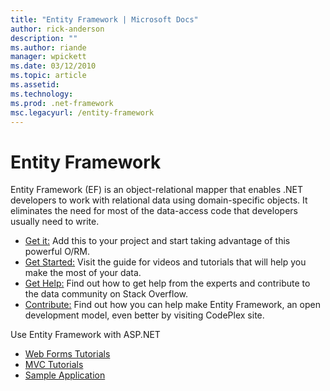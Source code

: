 ```yaml
---
title: "Entity Framework | Microsoft Docs"
author: rick-anderson
description: ""
ms.author: riande
manager: wpickett
ms.date: 03/12/2010
ms.topic: article
ms.assetid: 
ms.technology: 
ms.prod: .net-framework
msc.legacyurl: /entity-framework
---
```

Entity Framework
====================
Entity Framework (EF) is an object-relational mapper that enables .NET developers to work with relational data using domain-specific objects. It eliminates the need for most of the data-access code that developers usually need to write.


- [Get it:](https://msdn.com/data/ee712906) Add this to your project and start taking advantage of this powerful O/RM.
- [Get Started:](https://msdn.com/data/ee712907) Visit the guide for videos and tutorials that will help you make the most of your data.
- [Get Help:](https://msdn.com/data/hh913619) Find out how to get help from the experts and contribute to the data community on Stack Overflow.
- [Contribute:](http://entityframework.codeplex.com/) Find out how you can help make Entity Framework, an open development model, even better by visiting CodePlex site.


Use Entity Framework with ASP.NET

- [Web Forms Tutorials](web-forms/overview/older-versions-getting-started/getting-started-with-ef/the-entity-framework-and-aspnet-getting-started-part-1.md)
- [MVC Tutorials](mvc/overview/getting-started/getting-started-with-ef-using-mvc/creating-an-entity-framework-data-model-for-an-asp-net-mvc-application.md)
- [Sample Application](https://code.msdn.microsoft.com/ASPNET-MVC-Application-b01a9fe8)